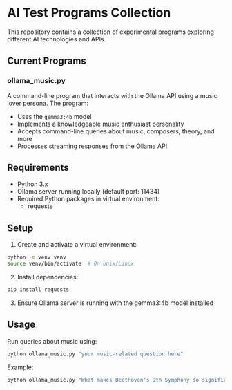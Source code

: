 # AI Test Programs Collection

This repository contains a collection of experimental programs exploring different AI technologies and APIs.

## Current Programs

### ollama_music.py
A command-line program that interacts with the Ollama API using a music lover persona. The program:
- Uses the `gemma3:4b` model
- Implements a knowledgeable music enthusiast personality
- Accepts command-line queries about music, composers, theory, and more
- Processes streaming responses from the Ollama API

## Requirements
- Python 3.x
- Ollama server running locally (default port: 11434)
- Required Python packages in virtual environment:
  - requests

## Setup
1. Create and activate a virtual environment:
```bash
python -m venv venv
source venv/bin/activate  # On Unix/Linux
```

2. Install dependencies:
```bash
pip install requests
```

3. Ensure Ollama server is running with the gemma3:4b model installed

## Usage
Run queries about music using:
```bash
python ollama_music.py "your music-related question here"
```

Example:
```bash
python ollama_music.py "What makes Beethoven's 9th Symphony so significant?"
``` 